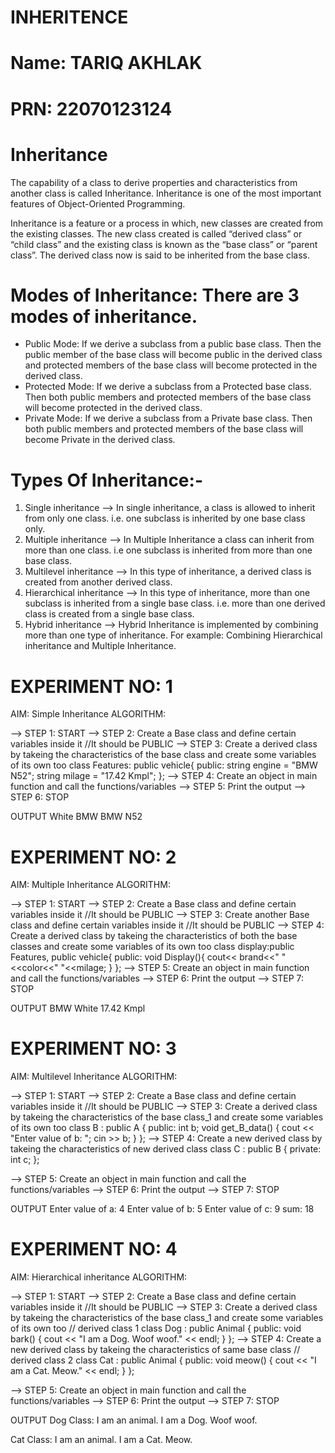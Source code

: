 # INHERITENCE
# Name: TARIQ AKHLAK
# PRN: 22070123124


# Inheritance
The capability of a class to derive properties and characteristics from another class is called Inheritance. 
Inheritance is one of the most important features of Object-Oriented Programming. 

Inheritance is a feature or a process in which, new classes are created from the existing classes. 
The new class created is called “derived class” or “child class” and the existing class is known as the “base class” or “parent class”. 
The derived class now is said to be inherited from the base class.

# Modes of Inheritance: There are 3 modes of inheritance.

* Public Mode: If we derive a subclass from a public base class. Then the public member of the base class will become public in the derived class and protected members of the base class
will become protected in the derived class.
* Protected Mode: If we derive a subclass from a Protected base class. Then both public members and protected members of the base class will become protected in the derived class.
* Private Mode: If we derive a subclass from a Private base class. Then both public members and protected members of the base class will become Private in the derived class.

# Types Of Inheritance:-
1) Single inheritance --> In single inheritance, a class is allowed to inherit from only one class. i.e. one subclass is inherited by one base class only.
2) Multiple inheritance --> In Multiple Inheritance a class can inherit from more than one class. i.e one subclass is inherited from more than one base class.
3) Multilevel inheritance --> In this type of inheritance, a derived class is created from another derived class.
4) Hierarchical inheritance --> In this type of inheritance, more than one subclass is inherited from a single base class.
   i.e. more than one derived class is created from a single base class.
5) Hybrid inheritance --> Hybrid Inheritance is implemented by combining more than one type of inheritance.
   For example: Combining Hierarchical inheritance and Multiple Inheritance.

# EXPERIMENT NO: 1

AIM: Simple Inheritance
ALGORITHM:

--> STEP 1: START
--> STEP 2: Create a Base class and define certain variables inside it //It should be PUBLIC
--> STEP 3: Create a derived class by takeing the characteristics of the base class and create some variables of its own too
    class Features: public vehicle{
    public:
    string engine = "BMW N52";
    string milage = "17.42 Kmpl";
};
--> STEP 4: Create an object in main function and call the functions/variables
--> STEP 5: Print the output
--> STEP 6: STOP

OUTPUT
White
BMW BMW N52


# EXPERIMENT NO: 2

AIM: Multiple Inheritance
ALGORITHM:

--> STEP 1: START
--> STEP 2: Create a Base class and define certain variables inside it //It should be PUBLIC
--> STEP 3: Create another Base class and define certain variables inside it //It should be PUBLIC
--> STEP 4: Create a derived class by takeing the characteristics of both the base classes and create some variables of its own too
    class display:public Features, public vehicle{ 
    public:
    void Display(){
        cout<< brand<<" "<<color<<" "<<milage;
    }
};
--> STEP 5: Create an object in main function and call the functions/variables
--> STEP 6: Print the output
--> STEP 7: STOP

OUTPUT
BMW White 17.42 Kmpl


# EXPERIMENT NO: 3

AIM: Multilevel Inheritance
ALGORITHM:

--> STEP 1: START
--> STEP 2: Create a Base class and define certain variables inside it //It should be PUBLIC
--> STEP 3: Create a derived class by takeing the characteristics of the base class_1 and create some variables of its own too
class B : public A {
public:
    int b;
    void get_B_data()
    {
        cout << "Enter value of b: ";
        cin >> b;
    }
};
--> STEP 4: Create a new derived class by takeing the characteristics of new derived class 
    class C : public B {
    private:
    int c;
    };
 
--> STEP 5: Create an object in main function and call the functions/variables
--> STEP 6: Print the output
--> STEP 7: STOP

OUTPUT
Enter value of a: 4
Enter value of b: 5
Enter value of c: 9
sum: 18

# EXPERIMENT NO: 4

AIM: Hierarchical inheritance
ALGORITHM:

--> STEP 1: START
--> STEP 2: Create a Base class and define certain variables inside it //It should be PUBLIC
--> STEP 3: Create a derived class by takeing the characteristics of the base class_1 and create some variables of its own too
// derived class 1
class Dog : public Animal {
   public:
    void bark() {
        cout << "I am a Dog. Woof woof." << endl;
    }
};
--> STEP 4: Create a new derived class by takeing the characteristics of same base class 
// derived class 2
class Cat : public Animal {
   public:
    void meow() {
        cout << "I am a Cat. Meow." << endl;
    }
};
 
--> STEP 5: Create an object in main function and call the functions/variables
--> STEP 6: Print the output
--> STEP 7: STOP

OUTPUT
Dog Class:
I am an animal.
I am a Dog. Woof woof.

Cat Class:
I am an animal.
I am a Cat. Meow.
